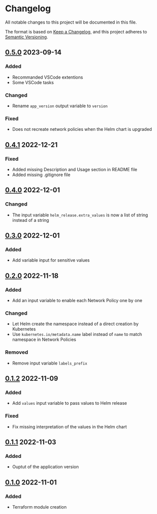 # Changelog

All notable changes to this project will be documented in this file.

The format is based on [Keep a Changelog](https://keepachangelog.com/en/1.0.0/),
and this project adheres to [Semantic Versioning](https://semver.org/spec/v2.0.0.html).

<!-- markdownlint-configure-file { "MD024": { "allow_different_nesting": true } } -->

## [0.5.0] 2023-09-14

### Added

- Recommanded VSCode extentions
- Some VSCode tasks

### Changed

- Rename `app_version` output variable to `version`

### Fixed

- Does not recreate network policies when the Helm chart is upgraded

## [0.4.1] 2022-12-21

### Fixed

- Added missing Description and Usage section in README file
- Added missing .gitignore file

## [0.4.0] 2022-12-01

### Changed

- The input variable `helm_release.extra_values` is now a list of string instead of a string

## [0.3.0] 2022-12-01

### Added

- Add variable input for sensitive values

## [0.2.0] 2022-11-18

### Added

- Add an input variable to enable each Network Policy one by one

### Changed

- Let Helm create the namespace instead of a direct creation by Kubernetes
- Use `kubernetes.io/metadata.name` label instead of `name` to match namespace in Network Policies

### Removed

- Remove input variable `labels_prefix`

## [0.1.2] 2022-11-09

### Added

- Add `values` input variable to pass values to Helm release

### Fixed

- Fix missing interpretation of the values in the Helm chart

## [0.1.1] 2022-11-03

### Added

- Ouptut of the application version

## [0.1.0] 2022-11-01

### Added

- Terraform module creation

[0.5.0]: https://usine.solution-libre.fr/french-high-availability-multi-cloud-hosting/terraform-modules/generic/-/compare/v0.4.1...v0.5.0
[0.4.1]: https://usine.solution-libre.fr/french-high-availability-multi-cloud-hosting/terraform-modules/generic/-/compare/v0.4.0...v0.4.1
[0.4.0]: https://usine.solution-libre.fr/french-high-availability-multi-cloud-hosting/terraform-modules/generic/-/compare/v0.3.0...v0.4.0
[0.3.0]: https://usine.solution-libre.fr/french-high-availability-multi-cloud-hosting/terraform-modules/generic/-/compare/v0.2.0...v0.3.0
[0.2.0]: https://usine.solution-libre.fr/french-high-availability-multi-cloud-hosting/terraform-modules/generic/-/compare/v0.1.2...v0.2.0
[0.1.2]: https://usine.solution-libre.fr/french-high-availability-multi-cloud-hosting/terraform-modules/generic/-/compare/v0.1.1...v0.1.2
[0.1.1]: https://usine.solution-libre.fr/french-high-availability-multi-cloud-hosting/terraform-modules/generic/-/compare/v0.1.0...v0.1.1
[0.1.0]: https://usine.solution-libre.fr/french-high-availability-multi-cloud-hosting/terraform-modules/generic/-/tags/v0.1.0
